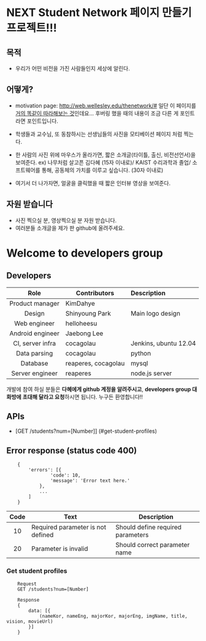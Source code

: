 # NEXT Student Network 페이지 만들기 프로젝트!!!

## 목적
* 우리가 어떤 비전을 가진 사람들인지 세상에 알린다.

## 어떻게?
* motivation page: http://web.wellesley.edu/thenetwork/#
일단 이 페이지를 [거의 똑같이 따라해보는 것](http://125.209.198.141/)인데요... 후버링 했을 때의 내용이 조금 다른 게 포인트라면 포인트입니다.

* 학생들과 교수님, 또 동참하시는 선생님들의 사진을 모티베이션 페이지 처럼 찍는다.

* 한 사람의 사진 위에 마우스가 올라가면, 짧은 소개글(타이틀, 출신, 비전선언서)을 보여준다.
ex) 나무처럼 살고픈 김다혜 (15자 이내로)/ 
	KAIST 수리과학과 졸업/
	소프트웨어를 통해, 공동체의 가치를 이루고 싶습니다. (30자 이내로)

* 여기서 더 나가자면, 얼굴을 클릭했을 때 짧은 인터뷰 영상을 보여준다.  

## 자원 받습니다
* 사진 찍으실 분, 영상찍으실 분 자원 받습니다.
* 여러분들 소개글을 제가 판 github에 올려주세요.

# Welcome to developers group
## Developers
| Role             | Contributors           | Description           |
|:----------------:| ---------------------- |:--------------------- |
| Product manager  | KimDahye               |                       |
| Design           | Shinyoung Park         | Main logo design      |
| Web engineer     | helloheesu             |                       |
| Android engineer | Jaebong Lee            |                       |
| CI, server infra | cocagolau              | Jenkins, ubuntu 12.04 |
| Data parsing     | cocagolau              | python                |
| Database         | reaperes, cocagolau    | mysql                 |
| Server engineer  | reaperes               | node.js server        |

개발에 참여 하실 분들은 **다혜에게 github 계정을 알려주시고**, **developers group 대화방에
초대해 달라고 요청**하시면 됩니다. 누구든 환영합니다!!

## APIs
* [GET /students?num=[Number]] (#get-student-profiles)

## Error response (status code 400)
		{
			'errors': [{
					'code': 10,
					'message': 'Error text here.'
				},
				...
			]
		}

| Code | Text                                | Description                                                           |
|:----:| ----------------------------------- | --------------------------------------------------------------------- |
| 10   | Required parameter is not defined   | Should define required parameters                                     |
| 20   | Parameter is invalid                | Should correct parameter name                                         |

### Get student profiles

		Request
		GET /students?num=[Number]

		Response
		{
			data: [{
				(nameKor, nameEng, majorKor, majorEng, imgName, title, vision, movieUrl)
			}]
		}